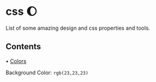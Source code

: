 # css 🌔
List of some amazing design and css properties and tools.

## Contents
• [Colors](#colors)

<span id="colors"></span>
Background Color: 
``` rgb(23,23,23) ```


